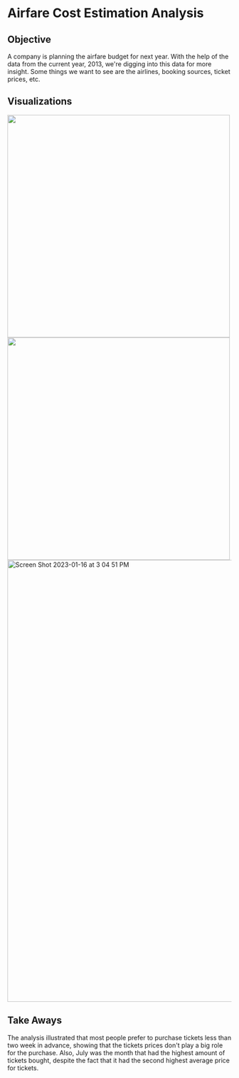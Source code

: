 # Airfare Cost Estimation Analysis

## Objective
A company is planning the airfare budget for next year. With the help of the data from the current year, 2013, we're digging into this data for more insight. Some things we want to see are the airlines, booking sources, ticket prices, etc. 

## Visualizations
<img src="https://user-images.githubusercontent.com/121649263/212803865-7d9abd6a-860c-437e-81f0-397b398b80d8.png" width="500" height="auto"> <img src="https://user-images.githubusercontent.com/121649263/212803925-b790be6f-3c1e-4e2e-8a1e-f074974bb2ca.png" width="500" height="auto">
<img width="993" alt="Screen Shot 2023-01-16 at 3 04 51 PM" src="https://user-images.githubusercontent.com/121649263/212803926-b9c03e96-f984-40ea-8a5a-87c03f39d638.png" width="350" height="auto">

## Take Aways
The analysis illustrated that most people prefer to purchase tickets less than two week in advance, showing that the tickets prices don't play a big role for the purchase. Also, July was the month that had the highest amount of tickets bought, despite the fact that it had the second highest average price for tickets.

